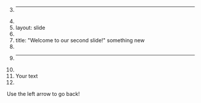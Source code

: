 3.	---
4.	
5.	layout: slide
6.	
7.	title: "Welcome to our second slide!" something new
8.	
9.	---
10.	
11.	Your text
12.	
Use the left arrow to go back!
